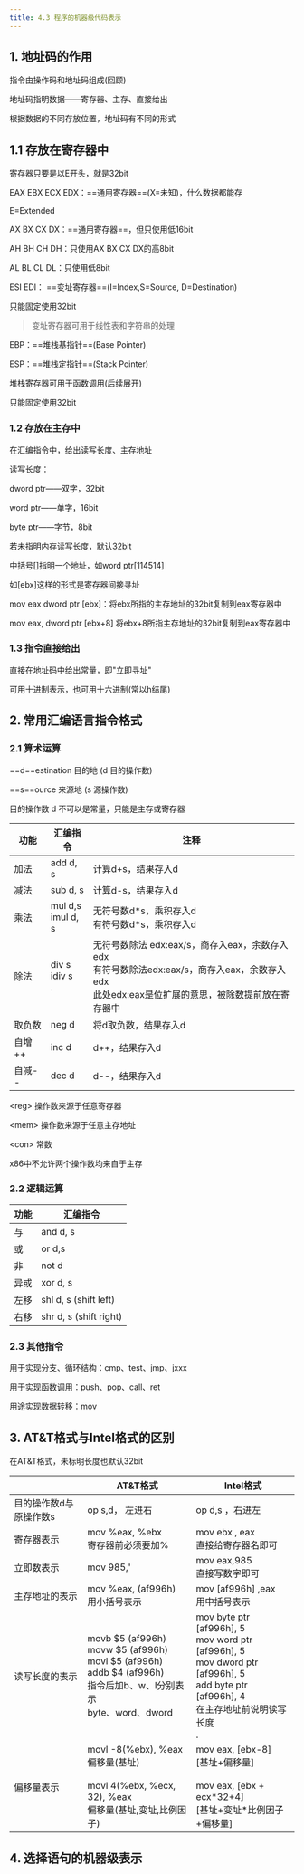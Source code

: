 ```yaml
---
title: 4.3 程序的机器级代码表示
---
```


## 1. 地址码的作用

指令由操作码和地址码组成(回顾)

地址码指明数据——寄存器、主存、直接给出

根据数据的不同存放位置，地址码有不同的形式

## 1.1 存放在寄存器中

寄存器只要是以E开头，就是32bit

EAX EBX ECX EDX：==通用寄存器==(X=未知)，什么数据都能存

E=Extended

AX BX CX DX：==通用寄存器==，但只使用低16bit

AH BH CH DH：只使用AX BX CX DX的高8bit

AL BL CL DL：只使用低8bit

ESI EDI： ==变址寄存器==(I=Index,S=Source, D=Destination)

只能固定使用32bit

>变址寄存器可用于线性表和字符串的处理

EBP：==堆栈基指针==(Base Pointer)

ESP：==堆栈定指针==(Stack Pointer)

堆栈寄存器可用于函数调用(后续展开)

只能固定使用32bit

### 1.2 存放在主存中

在汇编指令中，给出读写长度、主存地址

读写长度：

dword ptr——双字，32bit

word ptr——单字，16bit

byte ptr——字节，8bit

若未指明内存读写长度，默认32bit

中括号[]指明一个地址，如word ptr[114514]

如[ebx]这样的形式是寄存器间接寻址

mov eax dword ptr [ebx]：将ebx所指的主存地址的32bit复制到eax寄存器中

mov eax, dword ptr [ebx+8] 将ebx+8所指主存地址的32bit复制到eax寄存器中

### 1.3 指令直接给出

直接在地址码中给出常量，即"立即寻址"

可用十进制表示，也可用十六进制(常以h结尾)

## 2. 常用汇编语言指令格式

### 2.1 算术运算

==d==estination 目的地 (d 目的操作数)

==s==ource 来源地 (s 源操作数)

目的操作数 d 不可以是常量，只能是主存或寄存器

| 功能 | 汇编指令 | 注释 |
| --- | ------- | --- |
| 加法 | add d, s | 计算d+s，结果存入d |
| 减法 | sub d, s | 计算d-s，结果存入d |
| 乘法 | mul d,s <br> imul d, s | 无符号数d\*s，乘积存入d<br>有符号数d\*s，乘积存入d |
| 除法 | div s <br> idiv s<br>. | 无符号数除法 edx:eax/s，商存入eax，余数存入edx<br>有符号数除法edx:eax/s，商存入eax，余数存入edx<br> 此处edx:eax是位扩展的意思，被除数提前放在寄存器中 |
| 取负数 | neg d | 将d取负数，结果存入d |
| 自增++ | inc d | d++，结果存入d|
| 自减-- | dec d | d--，结果存入d |

\<reg\> 操作数来源于任意寄存器

<mem\> 操作数来源于任意主存地址

<con\> 常数


x86中不允许两个操作数均来自于主存

### 2.2 逻辑运算

| 功能 | 汇编指令 |
| --- | ---- |
| 与 | and d, s |
| 或 | or d,s |
| 非 | not d |
| 异或 | xor d, s |
| 左移 | shl d, s (shift left)|
| 右移 | shr d, s (shift right)|

### 2.3 其他指令

用于实现分支、循环结构：cmp、test、jmp、jxxx

用于实现函数调用：push、pop、call、ret

用途实现数据转移：mov


## 3. AT&T格式与Intel格式的区别

在AT&T格式，未标明长度也默认32bit

| | AT&T格式 | Intel格式 |
| --- | --- | --- |
| 目的操作数d与原操作数s | op s,d， 左进右 | op d,s ，右进左 |
| 寄存器表示 | mov %eax, %ebx <br>寄存器前必须要加% | mov ebx , eax <br> 直接给寄存器名即可 |
| 立即数表示 | mov $985, %eax<br>立即数前必须要加'$' | mov eax,985<br>直接写数字即可|
| 主存地址的表示 | mov %eax, (af996h)<br> 用小括号表示 | mov [af996h] ,eax<br>用中括号表示 |
| 读写长度的表示 | movb $5 (af996h)<br> movw $5 (af996h)<br>movl $5 (af996h)<br>addb $4 (af996h)<br>指令后加b、w、l分别表示<br>byte、word、dword | mov byte ptr [af996h], 5<br>mov word ptr [af996h], 5<br>mov dword ptr [af996h], 5<br>add byte ptr [af996h], 4<br>在主存地址前说明读写长度<br>. |
| 偏移量表示 | movl -8(%ebx), %eax <br>偏移量(基址)<br><br>movl 4(%ebx, %ecx, 32), %eax<br>偏移量(基址,变址,比例因子) | mov eax, [ebx-8]<br>[基址+偏移量] <br><br>mov eax, [ebx + ecx\*32+4]<br>[基址+变址\*比例因子+偏移量]|

## 4. 选择语句的机器级表示









